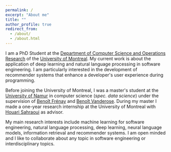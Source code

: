 ```yaml
---
permalink: /
excerpt: "About me"
title: ""
author_profile: true
redirect_from: 
  - /about/
  - /about.html
---
```


I am a PhD Student at the [Department of Computer Science and Operations Research](https://diro.umontreal.ca/accueil/) of the [University of Montreal](https://www.umontreal.ca/).
My current work is about the application of deep learning and natural language processing in software engineering. I am particularly interested in the development of recommender systems that enhance a developer's user experience during programming.

Before joining the University of Montreal, I was a master's student at the [University of Namur](https://www.unamur.be/) in computer science (_spec. data science_) under the supervision of [Benoît Frénay](https://bfrenay.wordpress.com/) and [Benoît Vanderose](https://directory.unamur.be/staff/bvdose).
During my master I made a one-year research internship at the University of Montreal with [Houari Sahraoui](http://www.iro.umontreal.ca/~sahraouh/) as advisor. 

My main research interests include machine learning for software engineering, natural language processing, deep learning, neural language models, information retrieval and recommender systems. I am open minded and I like to collaborate about any topic in software engineering or interdisciplinary topics. 

